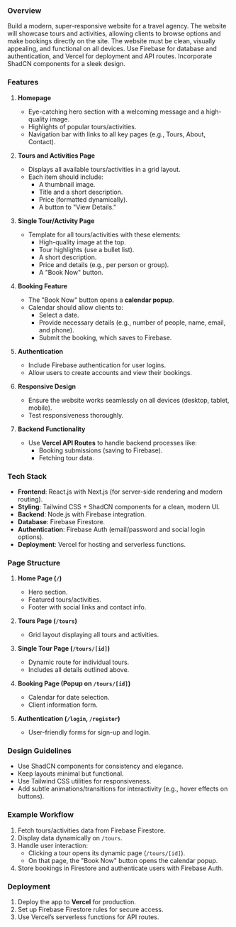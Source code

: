 ### Overview

Build a modern, super-responsive website for a travel agency. The website will showcase tours and activities, 
allowing clients to browse options and make bookings directly on the site. The website must be clean, 
visually appealing, and functional on all devices. Use Firebase for database and authentication, and Vercel for 
deployment and API routes. Incorporate ShadCN components for a sleek design.

### Features
1. **Homepage**
   - Eye-catching hero section with a welcoming message and a high-quality image.
   - Highlights of popular tours/activities.
   - Navigation bar with links to all key pages (e.g., Tours, About, Contact).

2. **Tours and Activities Page**
   - Displays all available tours/activities in a grid layout.
   - Each item should include:
     - A thumbnail image.
     - Title and a short description.
     - Price (formatted dynamically).
     - A button to "View Details."

3. **Single Tour/Activity Page**
   - Template for all tours/activities with these elements:
     - High-quality image at the top.
     - Tour highlights (use a bullet list).
     - A short description.
     - Price and details (e.g., per person or group).
     - A "Book Now" button.

4. **Booking Feature**
   - The "Book Now" button opens a **calendar popup**.
   - Calendar should allow clients to:
     - Select a date.
     - Provide necessary details (e.g., number of people, name, email, and phone).
     - Submit the booking, which saves to Firebase.

5. **Authentication**
   - Include Firebase authentication for user logins.
   - Allow users to create accounts and view their bookings.

6. **Responsive Design**
   - Ensure the website works seamlessly on all devices (desktop, tablet, mobile).
   - Test responsiveness thoroughly.

7. **Backend Functionality**
   - Use **Vercel API Routes** to handle backend processes like:
     - Booking submissions (saving to Firebase).
     - Fetching tour data.

### Tech Stack
- **Frontend**: React.js with Next.js (for server-side rendering and modern routing).
- **Styling**: Tailwind CSS + ShadCN components for a clean, modern UI.
- **Backend**: Node.js with Firebase integration.
- **Database**: Firebase Firestore.
- **Authentication**: Firebase Auth (email/password and social login options).
- **Deployment**: Vercel for hosting and serverless functions.

### Page Structure
1. **Home Page (`/`)**
   - Hero section.
   - Featured tours/activities.
   - Footer with social links and contact info.

2. **Tours Page (`/tours`)**
   - Grid layout displaying all tours and activities.

3. **Single Tour Page (`/tours/[id]`)**
   - Dynamic route for individual tours.
   - Includes all details outlined above.

4. **Booking Page (Popup on `/tours/[id]`)**
   - Calendar for date selection.
   - Client information form.

5. **Authentication (`/login`, `/register`)**
   - User-friendly forms for sign-up and login.

### Design Guidelines
- Use ShadCN components for consistency and elegance.
- Keep layouts minimal but functional.
- Use Tailwind CSS utilities for responsiveness.
- Add subtle animations/transitions for interactivity (e.g., hover effects on buttons).

### Example Workflow
1. Fetch tours/activities data from Firebase Firestore.
2. Display data dynamically on `/tours`.
3. Handle user interaction:
   - Clicking a tour opens its dynamic page (`/tours/[id]`).
   - On that page, the "Book Now" button opens the calendar popup.
4. Store bookings in Firestore and authenticate users with Firebase Auth.

### Deployment
1. Deploy the app to **Vercel** for production.
2. Set up Firebase Firestore rules for secure access.
3. Use Vercel’s serverless functions for API routes.
